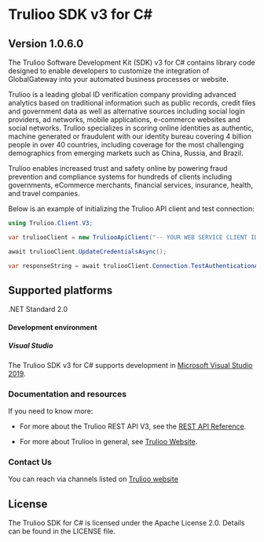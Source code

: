 # Trulioo SDK v3 for C# #

## Version 1.0.6.0

The Trulioo Software Development Kit (SDK) v3 for C# contains library code designed to enable developers to customize the integration of GlobalGateway into your automated business processes or website.

Trulioo is a leading global ID verification company providing advanced analytics based on traditional information such as public records, credit files and government data as well as alternative sources including social login providers, ad networks, mobile applications, e-commerce websites and social networks. Trulioo specializes in scoring online identities as authentic, machine generated or fraudulent with our identity bureau covering 4 billion people in over 40 countries, including coverage for the most challenging demographics from emerging markets such as China, Russia, and Brazil.

Trulioo enables increased trust and safety online by powering fraud prevention and compliance systems for hundreds of clients including governments, eCommerce merchants, financial services, insurance, health, and travel companies.

Below is an example of initializing the Trulioo API client and test connection:

```csharp
using Trulioo.Client.V3;

var truliooClient = new TruliooApiClient("-- YOUR WEB SERVICE CLIENT ID --", "-- YOUR WEB SERVICE CLIENT SECRET --");

await truliooClient.UpdateCredentialsAsync();

var responseString = await truliooClient.Connection.TestAuthenticationAsync();

```

## Supported platforms
.NET Standard 2.0 

#### Development environment

##### Visual Studio
The Trulioo SDK v3 for C# supports development in [Microsoft Visual Studio 2019](https://visualstudio.microsoft.com/).

### Documentation and resources

If you need to know more:

* For more about the Trulioo REST API V3, see the [REST API Reference](https://api.globaldatacompany.com/).

* For more about Trulioo in general, see [Trulioo Website](https://www.trulioo.com/).

### Contact Us

You can reach via channels listed on [Trulioo website](https://www.trulioo.com/company/contact-us/)

## License

The Trulioo SDK for C# is licensed under the Apache License 2.0. Details can be found in the LICENSE file.